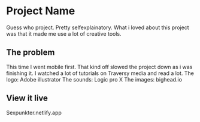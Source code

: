 # Project Name
Guess who project.
Pretty selfexplainatory. What i loved about this project was that it made me use a lot of creative tools. 

## The problem
This time I went mobile first. That kind off slowed the project down as i was finishing it.
I watched a lot of tutorials on Traversy media and read a lot.
The logo: Adobe illustrator
The sounds: Logic pro X 
The images: bighead.io

## View it live

Sexpunkter.netlify.app
